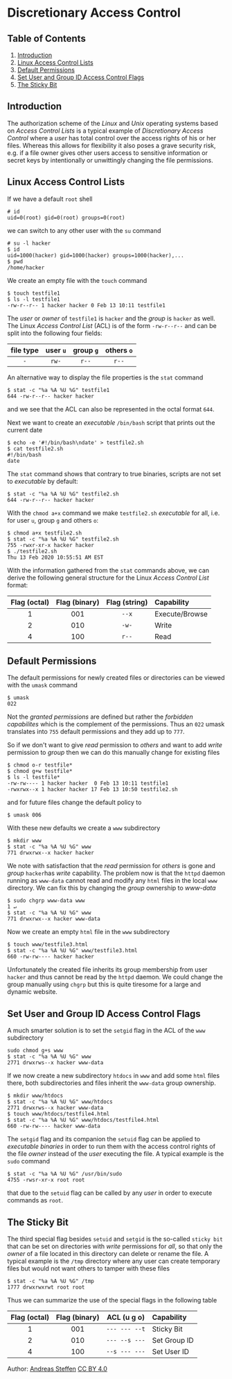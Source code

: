 # Discretionary Access Control

## Table of Contents
1. [Introduction](#section1)
2. [Linux Access Control Lists](#section2)
3. [Default Permissions](#section3)
4. [Set User and Group ID Access Control Flags](#section4)
5. [The Sticky Bit](#section5)

## Introduction <a name="section1"></a>

The authorization scheme of the *Linux* and *Unix* operating systems based on *Access Control Lists*  is a typical example of *Discretionary Access Control* where a *user* has total control over the access rights of his or her files. Whereas this allows for flexibility it also poses a grave security risk, e.g. if a file owner gives other users access to sensitive information or secret keys by intentionally or unwittingly changing the file permissions.

## Linux Access Control Lists <a name="section2"></a>

If we have a default `root` shell
```console
# id
uid=0(root) gid=0(root) groups=0(root)
```
we can switch to any other user with the `su` command
```console
# su -l hacker
$ id
uid=1000(hacker) gid=1000(hacker) groups=1000(hacker),...
$ pwd
/home/hacker
```
We create an empty file with the `touch` command
```console
$ touch testfile1
$ ls -l testfile1 
-rw-r--r-- 1 hacker hacker 0 Feb 13 10:11 testfile1
```
The *user* or *owner* of `testfile1` is `hacker` and the *group* is `hacker` as well. The Linux *Access Control List* (ACL) is of the form  `-rw-r--r--` and can be split into the following four fields:

| file type | user `u` | group `g` | others `o` |
| :-------: | :------: | :-------: | :--------: |
|   `-`     |  `rw-`   |   `r--`   |   `r--`    |

An alternative way to display the file properties is the `stat` command
```console
$ stat -c "%a %A %U %G" testfile1
644 -rw-r--r-- hacker hacker
```
and we see that the ACL can also be represented in the octal format `644`.

Next we want to create an *executable* `/bin/bash` script that prints out the current date
```console
$ echo -e '#!/bin/bash\ndate' > testfile2.sh
$ cat testfile2.sh                          
#!/bin/bash
date
```
The `stat` command shows that contrary to true binaries, scripts are not set to *executable* by default:
```console
$ stat -c "%a %A %U %G" testfile2.sh
644 -rw-r--r-- hacker hacker
```
With the `chmod a+x` command we make `testfile2.sh` *executable* for all, i.e. for user `u`, group  `g` and others `o`:
```console
$ chmod a+x testfile2.sh
$ stat -c "%a %A %U %G" testfile2.sh
755 -rwxr-xr-x hacker hacker
$ ./testfile2.sh 
Thu 13 Feb 2020 10:55:51 AM EST
```
With the information gathered from the `stat` commands above, we can derive the following general structure for the Linux *Access Control List* format:

| Flag (octal) | Flag (binary) | Flag (string) | Capability     |
| :----------: | :-----------: | :-----------: | :------------- |
|      1       |      001      |     `--x`     | Execute/Browse |
|      2       |      010      |     `-w-`     | Write          |
|      4       |      100      |     `r--`     | Read           |

## Default Permissions <a name="section3"></a>

The default permissions for newly created files or directories can be viewed with the `umask` command
```console
$ umask
022
```
Not the *granted permissions* are defined but rather the *forbidden capabilites* which is the complement of the permissions. Thus an `022` umask translates into `755` default permissions and they add up to `777`.

So if we don't want to give *read* permission to *others* and want to add *write* permission to *group* then we can do this manually change for existing files
```console
$ chmod o-r testfile*
$ chmod g+w testfile*
$ ls -l testfile*
-rw-rw---- 1 hacker hacker  0 Feb 13 10:11 testfile1
-rwxrwx--x 1 hacker hacker 17 Feb 13 10:50 testfile2.sh
```
and for future files change the default policy to
```console
$ umask 006
```
With these new defaults we create a `www` subdirectory
```console
$ mkdir www
$ stat -c "%a %A %U %G" www
771 drwxrwx--x hacker hacker
```
We note with satisfaction that the *read* permission for *others* is gone and *group* `hacker`has *write* capability. The problem now is that the `httpd` daemon running as `www-data` cannot read and modify any `html` files in the local `www` directory. We can fix this by changing the *group* ownership to *www-data* 
```console
$ sudo chgrp www-data www                                                 1 ↵
$ stat -c "%a %A %U %G" www
771 drwxrwx--x hacker www-data
```
Now we create an empty `html` file in the `www` subdirectory
```console
$ touch www/testfile3.html
$ stat -c "%a %A %U %G" www/testfile3.html
660 -rw-rw---- hacker hacker
```
Unfortunately  the created file inherits its group membership from user `hacker` and thus cannot be read by the `httpd` daemon. We could change the group manually using `chgrp` but this is quite tiresome for a large and dynamic website.

## Set User and Group ID Access Control Flags <a name="section4"></a>

A much smarter solution is to set the `setgid` flag in the ACL of the  `www` subdirectory
```console
sudo chmod g+s www
$ stat -c "%a %A %U %G" www
2771 drwxrws--x hacker www-data
```
If we now create a new subdirectory `htdocs` in `www` and add  some `html` files there, both subdirectories and files inherit the `www-data` group ownership.
```console
$ mkdir www/htdocs
$ stat -c "%a %A %U %G" www/htdocs
2771 drwxrws--x hacker www-data
$ touch www/htdocs/testfile4.html
$ stat -c "%a %A %U %G" www/htdocs/testfile4.html
660 -rw-rw---- hacker www-data
```
The `setgid` flag and its companion the `setuid` flag can be applied to *executable binaries* in order to run them with the access control rights of the file *owner* instead of the *user* executing the file. A typical example is the `sudo` command
```console
$ stat -c "%a %A %U %G" /usr/bin/sudo
4755 -rwsr-xr-x root root
```
that due to the `setuid` flag can be called by any *user* in order to execute commands as `root`.

## The Sticky Bit <a name="section5"></a>

The third special flag besides `setuid` and `setgid` is the so-called `sticky bit` that can be set on directories with *write* permissions for *all*, so that only the *owner* of a file located in this directory can delete or rename the file. A typical example is the `/tmp` directory where any user can create temporary files but would not want others to tamper with these files
```console
$ stat -c "%a %A %U %G" /tmp         
1777 drwxrwxrwt root root
```
Thus we can summarize the use of the special flags in the following table

| Flag (octal) | Flag (binary) |  ACL (u g o)  | Capability   |
| :----------: | :-----------: | :-----------: | :----------- |
|      1       |      001      | `--- --- --t` | Sticky Bit   |
|      2       |      010      | `--- --s ---` | Set Group ID |
|      4       |      100      | `--s --- ---` | Set User ID  |

Author:  [Andreas Steffen][AS] [CC BY 4.0][CC]

[AS]: mailto:andreas.steffen@strongsec.net
[CC]: http://creativecommons.org/licenses/by/4.0/

